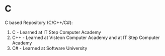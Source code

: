 # C

C based Repository (C/C++/C#):
  1. C - Learned at IT Step Computer Academy
  2. C++ - Learned at Visteon Computer Academy and at IT Step Computer Academy
  3. C# - Learned at Software University
